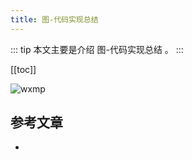 ```yaml
---
title: 图-代码实现总结
---
```


::: tip
本文主要是介绍 图-代码实现总结 。
:::

[[toc]]

<img class= "zoom-custom-imgs" :src="$withBase('/assets/img/algorithm/basic/intro-1.png')" alt="wxmp">


## 参考文章
* 